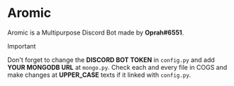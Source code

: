 # Aromic
Aromic is a Multipurpose Discord Bot made by **Oprah#6551**.

> [!IMPORTANT]
> Don't forget to change the **DISCORD BOT TOKEN** in `config.py` and add **YOUR MONGODB URL** at `mongo.py`. Check each and every file in COGS and make changes at **UPPER_CASE** texts if it linked with `config.py`. 
